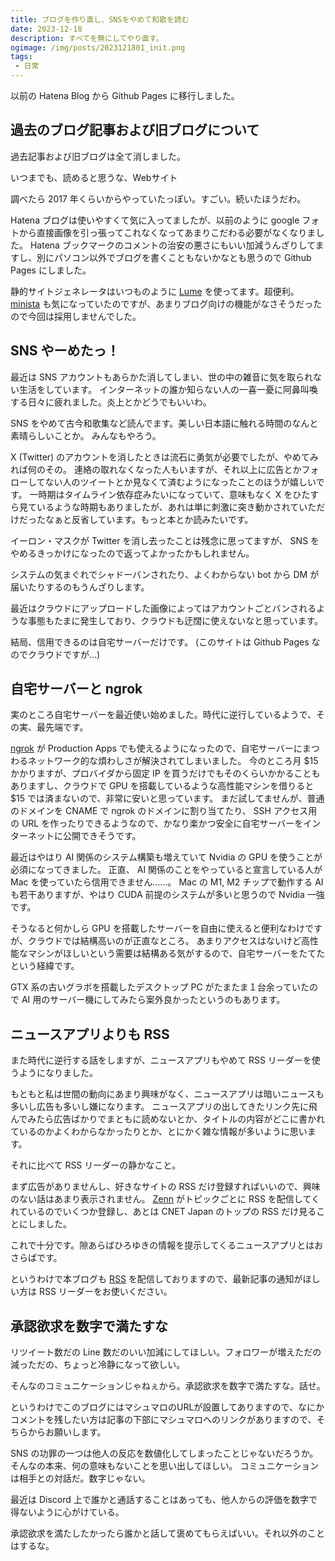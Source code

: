 ```yaml
---
title: ブログを作り直し、SNSをやめて和歌を読む
date: 2023-12-18
description: すべてを無にしてやり直す。
ogimage: /img/posts/2023121801_init.png
tags:
 - 日常
---
```


以前の Hatena Blog から Github Pages に移行しました。

## 過去のブログ記事および旧ブログについて

過去記事および旧ブログは全て消しました。

いつまでも、読めると思うな、Webサイト

調べたら 2017 年くらいからやっていたっぽい。すごい。続いたほうだわ。

Hatena ブログは使いやすくて気に入ってましたが、以前のように google フォトから直接画像を引っ張ってこれなくなってあまりこだわる必要がなくなりました。
Hatena ブックマークのコメントの治安の悪さにもいい加減うんざりしてますし、別にパソコン以外でブログを書くこともないかなとも思うので Github Pages にしました。

静的サイトジェネレータはいつものように [Lume](https://lume.land) を使ってます。超便利。
[minista](https://minista.qranoko.jp) も気になっていたのですが、あまりブログ向けの機能がなさそうだったので今回は採用しませんでした。

## SNS やーめたっ！

最近は SNS アカウントもあらかた消してしまい、世の中の雑音に気を取られない生活をしています。
インターネットの誰か知らない人の一喜一憂に阿鼻叫喚する日々に疲れました。炎上とかどうでもいいわ。

SNS をやめて古今和歌集など読んでます。美しい日本語に触れる時間のなんと素晴らしいことか。
みんなもやろう。

X (Twitter) のアカウントを消したときは流石に勇気が必要でしたが、やめてみれば何のその。
連絡の取れなくなった人もいますが、それ以上に広告とかフォローしてない人のツイートとか見なくて済むようになったことのほうが嬉しいです。
一時期はタイムライン依存症みたいになっていて、意味もなく X をひたすら見ているような時期もありましたが、あれは単に刺激に突き動かされていただけだったなぁと反省しています。もっと本とか読みたいです。

イーロン・マスクが Twitter を消し去ったことは残念に思ってますが、 SNS をやめるきっかけになったので返ってよかったかもしれません。

システムの気まぐれでシャドーバンされたり、よくわからない bot から DM が届いたりするのもうんざりします。

最近はクラウドにアップロードした画像によってはアカウントごとバンされるような事態もたまに発生しており、クラウドも迂闊に使えないなと思っています。

結局、信用できるのは自宅サーバーだけです。
(このサイトは Github Pages なのでクラウドですが...)

## 自宅サーバーと ngrok

実のところ自宅サーバーを最近使い始めました。時代に逆行しているようで、その実、最先端です。

[ngrok](https://ngrok.com) が Production Apps でも使えるようになったので、自宅サーバーにまつわるネットワーク的な煩わしさが解決されてしまいました。
今のところ月 $15 かかりますが、プロバイダから固定 IP を買うだけでもそのくらいかかることもありますし、クラウドで GPU を搭載しているような高性能マシンを借りると $15 では済まないので、非常に安いと思っています。
まだ試してませんが、普通のドメインを CNAME で ngrok のドメインに割り当てたり、 SSH アクセス用の URL を作ったりできるようなので、かなり楽かつ安全に自宅サーバーをインターネットに公開できそうです。

最近はやはり AI 関係のシステム構築も増えていて Nvidia の GPU を使うことが必須になってきました。
正直、 AI 関係のことをやっていると宣言している人が Mac を使っていたら信用できません……。
Mac の M1, M2 チップで動作する AI も若干ありますが、やはり CUDA 前提のシステムが多いと思うので Nvidia 一強です。

そうなると何かしら GPU を搭載したサーバーを自由に使えると便利なわけですが、クラウドでは結構高いのが正直なところ。
あまりアクセスはないけど高性能なマシンがほしいという需要は結構ある気がするので、自宅サーバーをたてたという経緯です。

GTX 系の古いグラボを搭載したデスクトップ PC がたまたま１台余っていたので AI 用のサーバー機にしてみたら案外良かったというのもあります。

## ニュースアプリよりも RSS

また時代に逆行する話をしますが、ニュースアプリもやめて RSS リーダーを使うようになりました。

もともと私は世間の動向にあまり興味がなく、ニュースアプリは暗いニュースも多いし広告も多いし嫌になります。
ニュースアプリの出してきたリンク先に飛んでみたら広告ばかりでまともに読めないとか、タイトルの内容がどこに書かれているのかよくわからなかったりとか、とにかく雑な情報が多いように思います。

それに比べて RSS リーダーの静かなこと。

まず広告がありませんし、好きなサイトの RSS だけ登録すればいいので、興味のない話はあまり表示されません。
[Zenn](http://zenn.dev) がトピックごとに RSS を配信してくれているのでいくつか登録し、あとは CNET Japan のトップの RSS だけ見ることにしました。

これで十分です。隙あらばひろゆきの情報を提示してくるニュースアプリとはおさらばです。

というわけで本ブログも [RSS](/feed.rss) を配信しておりますので、最新記事の通知がほしい方は RSS リーダーをお使いください。

## 承認欲求を数字で満たすな

リツイート数だの Line 数だのいい加減にしてほしい。フォロワーが増えただの減っただの、ちょっと冷静になって欲しい。

そんなのコミュニケーションじゃねぇから。承認欲求を数字で満たすな。話せ。

というわけでこのブログにはマシュマロのURLが設置してありますので、なにかコメントを残したい方は記事の下部にマシュマロへのリンクがありますので、そちらからお願いします。

SNS の功罪の一つは他人の反応を数値化してしまったことじゃないだろうか。
そんなの本来、何の意味もないことを思い出してほしい。
コミュニケーションは相手との対話だ。数字じゃない。

最近は Discord 上で誰かと通話することはあっても、他人からの評価を数字で得ないように心がけている。

承認欲求を満たしたかったら誰かと話して褒めてもらえばいい。それ以外のことはするな。
